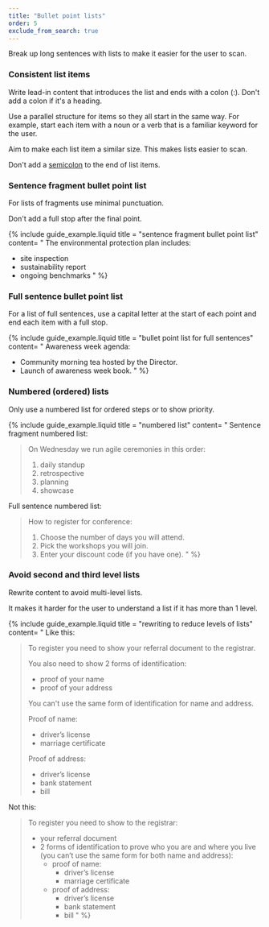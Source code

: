 ```yaml
---
title: "Bullet point lists"
order: 5
exclude_from_search: true
---
```


Break up long sentences with lists to make it easier for the user to scan.

### Consistent list items

Write lead-in content that introduces the list and ends with a colon (:). Don't add a colon if it's a heading.

Use a parallel structure for items so they all start in the same way. For example, start each item with a noun or a verb that is a familiar keyword for the user.

Aim to make each list item a similar size. This makes lists easier to scan.

Don't add a [semicolon](/punctuation-grammar/#semicolons) to the end of list items.

### Sentence fragment bullet point list

For lists of fragments use minimal punctuation.

Don't add a full stop after the final point.

{% include guide_example.liquid
  title = "sentence fragment bullet point list"
  content= "
The environmental protection plan includes:

- site inspection
- sustainability report
- ongoing benchmarks
"
%}

### Full sentence bullet point list

For a list of full sentences, use a capital letter at the start of each point and end each item with a full stop.

{% include guide_example.liquid
  title = "bullet point list for full sentences"
  content= "
Awareness week agenda:

- Community morning tea hosted by the Director.
- Launch of awareness week book.
"
%}

### Numbered (ordered) lists

Only use a numbered list for ordered steps or to show priority.

{% include guide_example.liquid
  title = "numbered list"
  content= "
Sentence fragment numbered list:

>On Wednesday we run agile ceremonies in this order:
>
> 1. daily standup
> 2. retrospective
> 3. planning
> 4. showcase

Full sentence numbered list:

> How to register for conference:
>
> 1. Choose the number of days you will attend.
> 2. Pick the workshops you will join.
> 3. Enter your discount code (if you have one).
"
%}

### Avoid second and third level lists

Rewrite content to avoid multi-level lists.

It makes it harder for the user to understand a list if it has more than 1 level.

{% include guide_example.liquid
  title = "rewriting to reduce levels of lists"
  content= "
Like this:
> To register you need to show your referral document to the registrar.
>
> You also need to show 2 forms of identification:
> - proof of your name
> - proof of your address
>
> You can't use the same form of identification for name and address.
>
> Proof of name:
> - driver’s license
> - marriage certificate
>
> Proof of address:
> - driver’s license
> - bank statement
> - bill

Not this:
> To register you need to show to the registrar:
> - your referral document
> - 2 forms of identification to prove who you are and where you live (you can’t use the same form for both name and address):
>   - proof of name:
>     - driver’s license
>     - marriage certificate
>   - proof of address:
>     - driver’s license
>     - bank statement
>     - bill
"
%}
